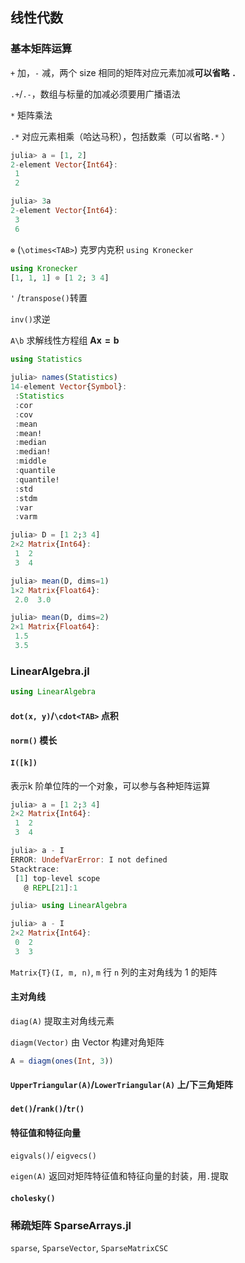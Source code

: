 ## 线性代数

### 基本矩阵运算

`+` 加，`-` 减，两个 size 相同的矩阵对应元素加减**可以省略 `.`**

`.+`/`.-`，数组与标量的加减必须要用广播语法

`*` 矩阵乘法

`.*` 对应元素相乘（哈达马积），包括数乘（可以省略`.*` ）

```julia
julia> a = [1, 2]
2-element Vector{Int64}:
 1
 2

julia> 3a
2-element Vector{Int64}:
 3
 6
```



`⊗` (`\otimes<TAB>`) 克罗内克积 `using Kronecker`

```julia
using Kronecker
[1, 1, 1] ⊗ [1 2; 3 4]
```

`'` /`transpose()`转置

`inv()`求逆

`A\b` 求解线性方程组 $\boldsymbol{Ax=b}$

```julia
using Statistics

julia> names(Statistics)
14-element Vector{Symbol}:
 :Statistics
 :cor
 :cov
 :mean
 :mean!
 :median
 :median!
 :middle
 :quantile
 :quantile!
 :std
 :stdm
 :var
 :varm

julia> D = [1 2;3 4]
2×2 Matrix{Int64}:
 1  2
 3  4

julia> mean(D, dims=1)
1×2 Matrix{Float64}:
 2.0  3.0

julia> mean(D, dims=2)
2×1 Matrix{Float64}:
 1.5
 3.5
```



### LinearAlgebra.jl

```julia
using LinearAlgebra
```



#### `dot(x, y)`/`\cdot<TAB>` 点积



#### `norm()`  模长



#### `I([k])` 

表示k 阶单位阵的一个对象，可以参与各种矩阵运算

```julia
julia> a = [1 2;3 4]
2×2 Matrix{Int64}:
 1  2
 3  4

julia> a - I
ERROR: UndefVarError: I not defined
Stacktrace:
 [1] top-level scope
   @ REPL[21]:1

julia> using LinearAlgebra

julia> a - I
2×2 Matrix{Int64}:
 0  2
 3  3
```



`Matrix{T}(I, m, n)`, `m` 行 `n` 列的主对角线为 1 的矩阵



#### 主对角线

`diag(A)` 提取主对角线元素

`diagm(Vector)` 由 Vector 构建对角矩阵

```julia
A = diagm(ones(Int, 3))
```



#### `UpperTriangular(A)`/`LowerTriangular(A)` 上/下三角矩阵



#### `det()`/`rank()`/`tr()`



#### 特征值和特征向量

`eigvals()`/ `eigvecs()`

`eigen(A)` 返回对矩阵特征值和特征向量的封装，用`.`提取



#### `cholesky()`

### 稀疏矩阵 SparseArrays.jl

`sparse`, `SparseVector`, `SparseMatrixCSC`



